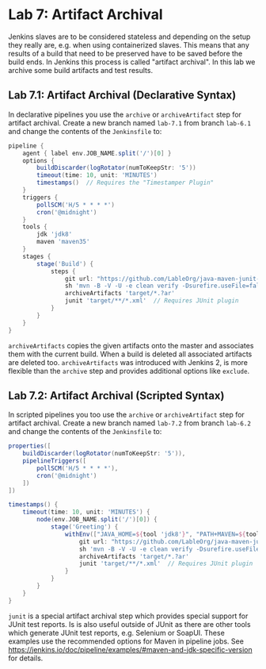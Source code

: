 Lab 7: Artifact Archival
========================

Jenkins slaves are to be considered stateless and depending on the setup they really are, e.g. when using containerized slaves.
This means that any results of a build that need to be preserved have to be saved before the build ends.
In Jenkins this process is called "artifact archival".
In this lab we archive some build artifacts and test results.

Lab 7.1: Artifact Archival (Declarative Syntax)
-----------------------------------------------

In declarative pipelines you use the ``archive`` or ``archiveArtifact`` step
for artifact archival.
Create a new branch named ``lab-7.1`` from branch ``lab-6.1`` and change the contents of the ``Jenkinsfile`` to:

```groovy
pipeline {
    agent { label env.JOB_NAME.split('/')[0] }
    options {
        buildDiscarder(logRotator(numToKeepStr: '5'))
        timeout(time: 10, unit: 'MINUTES')
        timestamps()  // Requires the "Timestamper Plugin"
    }
    triggers {
        pollSCM('H/5 * * * *')
        cron('@midnight')
    }
    tools {
        jdk 'jdk8'
        maven 'maven35'
    }
    stages {
        stage('Build') {
            steps {
                git url: "https://github.com/LableOrg/java-maven-junit-helloworld"
                sh 'mvn -B -V -U -e clean verify -Dsurefire.useFile=false'
                archiveArtifacts 'target/*.?ar'
                junit 'target/**/*.xml'  // Requires JUnit plugin
            }
        }
    }
}
```

``archiveArtifacts`` copies the given artifacts onto the master and associates them with
the current build. When a build is deleted all associated artifacts are deleted too.
``archiveArtifacts`` was introduced with Jenkins 2, is more flexible than the ``archive`` step and provides additional options like ``exclude``.  

Lab 7.2: Artifact Archival (Scripted Syntax)
--------------------------------------------

In scripted pipelines you too use the ``archive`` or ``archiveArtifact`` step
for artifact archival.
Create a new branch named ``lab-7.2`` from branch ``lab-6.2`` and change the contents of the ``Jenkinsfile`` to:

```groovy
properties([
    buildDiscarder(logRotator(numToKeepStr: '5')),
    pipelineTriggers([
        pollSCM('H/5 * * * *'),
        cron('@midnight')
    ])
])

timestamps() {
    timeout(time: 10, unit: 'MINUTES') {
        node(env.JOB_NAME.split('/')[0]) {
            stage('Greeting') {
                withEnv(["JAVA_HOME=${tool 'jdk8'}", "PATH+MAVEN=${tool 'maven35'}/bin:${env.JAVA_HOME}/bin"]) {
                    git url: "https://github.com/LableOrg/java-maven-junit-helloworld"
                    sh 'mvn -B -V -U -e clean verify -Dsurefire.useFile=false'
                    archiveArtifacts 'target/*.?ar'
                    junit 'target/**/*.xml'  // Requires JUnit plugin
                }
            }
        }
    }
}
```

``junit`` is a special artifact archival step which provides special support
for JUnit test reports. Is is also useful outside of JUnit as there are other tools
which generate JUnit test reports, e.g. Selenium or SoapUI.
These examples use the recommended options for Maven in pipeline jobs.
See <https://jenkins.io/doc/pipeline/examples/#maven-and-jdk-specific-version> for details.
